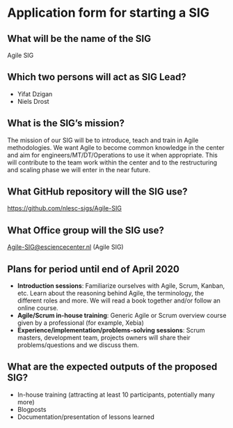 # Application form for starting a SIG


## What will be the name of the SIG
Agile SIG

## Which two persons will act as SIG Lead?
- Yifat Dzigan
- Niels Drost

## What is the SIG’s mission?
The mission of our SIG will be to introduce, teach and train in Agile methodologies. We want Agile to become common knowledge in the center and aim for engineers/MT/DT/Operations to use it when appropriate. This will contribute to the team work within the center and to the restructuring and scaling phase we will enter in the near future.

## What GitHub repository will the SIG use?
https://github.com/nlesc-sigs/Agile-SIG

## What Office group will the SIG use?
Agile-SIG@esciencecenter.nl (Agile SIG)

## Plans for period until end of April 2020
<!--  help text goes here  -->
- **Introduction sessions**: Familiarize ourselves with Agile, Scrum, Kanban, etc. Learn about the reasoning behind Agile, the terminology, the different roles and more. We will read a book together and/or follow an online course.
- **Agile/Scrum in-house training**: Generic Agile or Scrum overview course given by a professional (for example, Xebia)
- **Experience/implementation/problems-solving sessions**: Scrum masters, development team, projects owners will share their problems/questions and we discuss them.


## What are the expected outputs of the proposed SIG?
- In-house training (attracting at least 10 participants, potentially many more)
- Blogposts
- Documentation/presentation of lessons learned  




